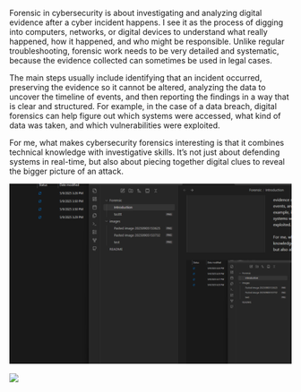 
Forensic in cybersecurity is about investigating and analyzing digital evidence after a cyber incident happens. I see it as the process of digging into computers, networks, or digital devices to understand what really happened, how it happened, and who might be responsible. Unlike regular troubleshooting, forensic work needs to be very detailed and systematic, because the evidence collected can sometimes be used in legal cases.

The main steps usually include identifying that an incident occurred, preserving the evidence so it cannot be altered, analyzing the data to uncover the timeline of events, and then reporting the findings in a way that is clear and structured. For example, in the case of a data breach, digital forensics can help figure out which systems were accessed, what kind of data was taken, and which vulnerabilities were exploited.

For me, what makes cybersecurity forensics interesting is that it combines technical knowledge with investigative skills. It’s not just about defending systems in real-time, but also about piecing together digital clues to reveal the bigger picture of an attack.

![](images/Pasted%20image%2020250905155212.png)


![](Pasted%20image%2020250905155411.png)
